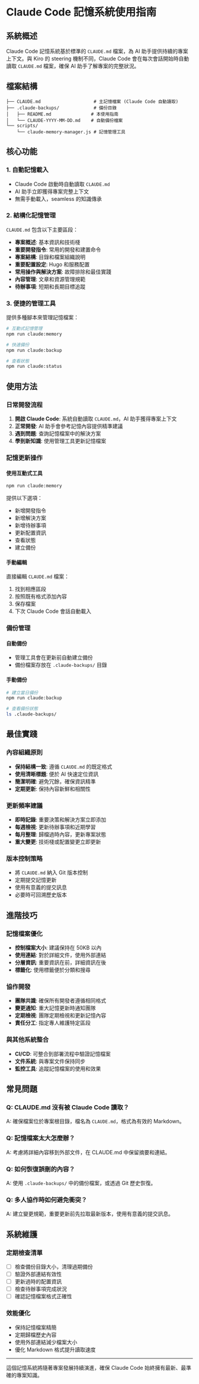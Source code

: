 # Claude Code 記憶系統使用指南

## 系統概述

Claude Code 記憶系統基於標準的 `CLAUDE.md` 檔案，為 AI 助手提供持續的專案上下文。與 Kiro 的 steering 機制不同，Claude Code 會在每次會話開始時自動讀取 `CLAUDE.md` 檔案，確保 AI 助手了解專案的完整狀況。

## 檔案結構

```
├── CLAUDE.md                    # 主記憶檔案 (Claude Code 自動讀取)
├── .claude-backups/             # 備份目錄
│   ├── README.md               # 本使用指南
│   └── CLAUDE-YYYY-MM-DD.md    # 自動備份檔案
└── scripts/
    └── claude-memory-manager.js # 記憶管理工具
```

## 核心功能

### 1. 自動記憶載入
- Claude Code 啟動時自動讀取 `CLAUDE.md`
- AI 助手立即獲得專案完整上下文
- 無需手動載入，seamless 的知識傳承

### 2. 結構化記憶管理
`CLAUDE.md` 包含以下主要區段：
- **專案概述**: 基本資訊和技術棧
- **重要開發指令**: 常用的開發和建置命令
- **專案結構**: 目錄和檔案組織說明
- **重要配置設定**: Hugo 和服務配置
- **常用操作與解決方案**: 故障排除和最佳實踐
- **內容管理**: 文章和資源管理規範
- **待辦事項**: 短期和長期目標追蹤

### 3. 便捷的管理工具
提供多種腳本來管理記憶檔案：

```bash
# 互動式記憶管理
npm run claude:memory

# 快速備份
npm run claude:backup  

# 查看狀態
npm run claude:status
```

## 使用方法

### 日常開發流程

1. **開啟 Claude Code**: 系統自動讀取 `CLAUDE.md`，AI 助手獲得專案上下文
2. **正常開發**: AI 助手會參考記憶內容提供精準建議
3. **遇到問題**: 查詢記憶檔案中的解決方案
4. **學到新知識**: 使用管理工具更新記憶檔案

### 記憶更新操作

#### 使用互動式工具
```bash
npm run claude:memory
```
提供以下選項：
- 新增開發指令
- 新增解決方案  
- 新增待辦事項
- 更新配置資訊
- 查看狀態
- 建立備份

#### 手動編輯
直接編輯 `CLAUDE.md` 檔案：
1. 找到相應區段
2. 按照既有格式添加內容
3. 保存檔案
4. 下次 Claude Code 會話自動載入

### 備份管理

#### 自動備份
- 管理工具會在更新前自動建立備份
- 備份檔案存放在 `.claude-backups/` 目錄

#### 手動備份  
```bash
# 建立當日備份
npm run claude:backup

# 查看備份狀態
ls .claude-backups/
```

## 最佳實踐

### 內容組織原則
- **保持結構一致**: 遵循 `CLAUDE.md` 的既定格式
- **使用清晰標題**: 便於 AI 快速定位資訊
- **簡潔明確**: 避免冗餘，確保資訊精準
- **定期更新**: 保持內容新鮮和相關性

### 更新頻率建議
- **即時記錄**: 重要決策和解決方案立即添加
- **每週檢視**: 更新待辦事項和近期學習
- **每月整理**: 歸檔過時內容，更新專案狀態  
- **重大變更**: 技術棧或配置變更立即更新

### 版本控制策略
- 將 `CLAUDE.md` 納入 Git 版本控制
- 定期提交記憶更新
- 使用有意義的提交訊息
- 必要時可回溯歷史版本

## 進階技巧

### 記憶檔案優化
- **控制檔案大小**: 建議保持在 50KB 以內
- **使用連結**: 對於詳細文件，使用外部連結
- **分層資訊**: 重要資訊在前，詳細資訊在後
- **標籤化**: 使用標籤便於分類和搜尋

### 協作開發
- **團隊共識**: 確保所有開發者遵循相同格式
- **變更通知**: 重大記憶更新時通知團隊
- **定期檢視**: 團隊定期檢視和更新記憶內容
- **責任分工**: 指定專人維護特定區段

### 與其他系統整合
- **CI/CD**: 可整合到部署流程中驗證記憶檔案
- **文件系統**: 與專案文件保持同步
- **監控工具**: 追蹤記憶檔案的使用和效果

## 常見問題

### Q: CLAUDE.md 沒有被 Claude Code 讀取？
A: 確保檔案位於專案根目錄，檔名為 `CLAUDE.md`，格式為有效的 Markdown。

### Q: 記憶檔案太大怎麼辦？
A: 考慮將詳細內容移到外部文件，在 CLAUDE.md 中保留摘要和連結。

### Q: 如何恢復誤刪的內容？
A: 使用 `.claude-backups/` 中的備份檔案，或透過 Git 歷史恢復。

### Q: 多人協作時如何避免衝突？
A: 建立變更規範，重要更新前先拉取最新版本，使用有意義的提交訊息。

## 系統維護

### 定期檢查清單
- [ ] 檢查備份目錄大小，清理過期備份
- [ ] 驗證外部連結有效性
- [ ] 更新過時的配置資訊
- [ ] 檢查待辦事項完成狀況
- [ ] 確認記憶檔案格式正確性

### 效能優化
- 保持記憶檔案精簡
- 定期歸檔歷史內容  
- 使用外部連結減少檔案大小
- 優化 Markdown 格式提升讀取速度

---

這個記憶系統將隨著專案發展持續演進，確保 Claude Code 始終擁有最新、最準確的專案知識。
